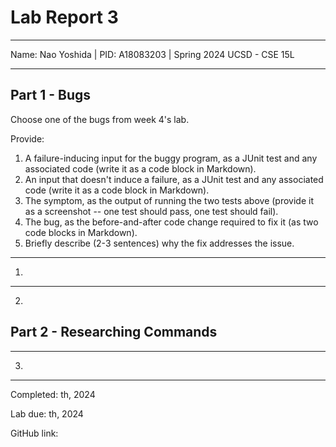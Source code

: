 Lab Report 3
========= 
***

Name: Nao Yoshida |
PID:  A18083203 |
Spring 2024 UCSD - CSE 15L

***

Part 1 - Bugs
--------

Choose one of the bugs from week 4's lab.

Provide:

1. A failure-inducing input for the buggy program, as a JUnit test and any associated code (write it as a code block in Markdown).
2. An input that doesn't induce a failure, as a JUnit test and any associated code (write it as a code block in Markdown).
3. The symptom, as the output of running the two tests above (provide it as a screenshot -- one test should pass, one test should fail).
4. The bug, as the before-and-after code change required to fix it (as two code blocks in Markdown).
5. Briefly describe (2-3 sentences) why the fix addresses the issue.

***

1. 

--------
   
2. 



Part 2 - Researching Commands
--------

***

3. 
--------

Completed: th, 2024  

Lab due: th, 2024  

GitHub link: 
